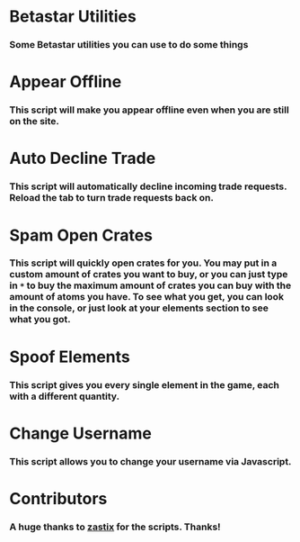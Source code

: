 # Betastar Utilities
### Some Betastar utilities you can use to do some things
# Appear Offline
### This script will make you appear offline even when you are still on the site.
# Auto Decline Trade
### This script will automatically decline incoming trade requests.  Reload the tab to turn trade requests back on.
# Spam Open Crates
### This script will quickly open crates for you.  You may put in a custom amount of crates you want to buy, or you can just type in `*` to buy the maximum amount of crates you can buy with the amount of atoms you have.  To see what you get, you can look in the console, or just look at your elements section to see what you got.
# Spoof Elements
### This script gives you every single element in the game, each with a different quantity.
# Change Username
### This script allows you to change your username via Javascript.
# Contributors
### A huge thanks to [zastix](https://github.com/notzastix) for the scripts.  Thanks!
